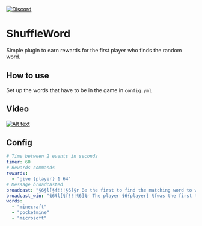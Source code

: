 [![Discord](https://img.shields.io/discord/915046808009441323.svg?label=&logo=discord&logoColor=ffffff&color=7389D8&labelColor=6A7EC2)](https://discord.gg/AzJ7Uz7wkx)


# ShuffleWord
Simple plugin to earn rewards for the first player who finds the random word.

## How to use
Set up the words that have to be in the game in `config.yml`


## Video
[![Alt text](https://i.ytimg.com/vi/JiV3LT24R_Q/hqdefault.jpg?sqp=-oaymwEjCNACELwBSFryq4qpAxUIARUAAAAAGAElAADIQj0AgKJDeAE=&rs=AOn4CLDZsunzJDF8pu2wCrMzxeUHD-QxQw)](https://www.youtube.com/watch?v=9rcDk5-vRqc&ab_channel=Ayzrix)

## Config
```yaml
# Time between 2 events in seconds
timer: 60
# Rewards commands
rewards:
  - "give {player} 1 64"
# Message broadcasted
broadcast: "§6§l[§f!!!§6]§r Be the first to find the matching word to win §664 stone §f! Word: §6{word} §f!"
broadcast_win: "§6§l[§f!!!§6]§r The player §6{player} §fwas the first to find the word §6{word} §f!"
words:
  - "minecraft"
  - "pocketmine"
  - "microsoft"
```


